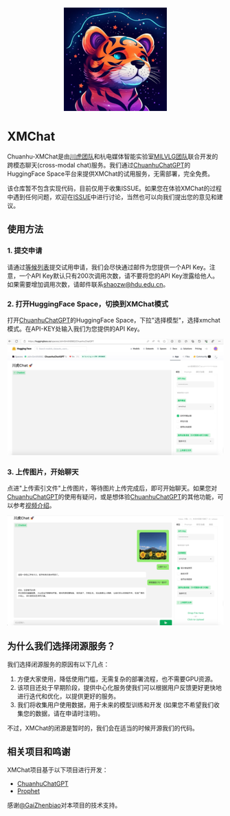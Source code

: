 <p align="center">
  <img src="misc/logo.png" width=240 />
</p>

# XMChat

Chuanhu-XMChat是由[川虎团队](https://github.com/GaiZhenbiao/ChuanhuChatGPT)和杭电媒体智能实验室[MILVLG团队](https://github.com/MILVLG)联合开发的跨模态聊天(cross-modal chat)服务。我们通过[ChuanhuChatGPT](https://huggingface.co/spaces/JohnSmith9982/ChuanhuChatGPT)的HuggingFace Space平台来提供XMChat的试用服务，无需部署，完全免费。

该仓库暂不包含实现代码，目前仅用于收集ISSUE。如果您在体验XMChat的过程中遇到任何问题，欢迎在[ISSUE](https://github.com/MILVLG/xmchat/issues)中进行讨论，当然也可以向我们提出您的意见和建议。

## 使用方法

### 1. 提交申请

请通过[等候列表](https://forms.office.com/r/tvC5pMkw6M)提交试用申请，我们会尽快通过邮件为您提供一个API Key。注意，一个API Key默认只有200次调用次数，请不要将您的API Key泄露给他人。如果需要增加调用次数，请邮件联系[shaozw@hdu.edu.cn](mailto:shaozw@hdu.edu.cn)。

### 2. 打开HuggingFace Space，切换到XMChat模式

打开[ChuanhuChatGPT](https://huggingface.co/spaces/JohnSmith9982/ChuanhuChatGPT)的HuggingFace Space，下拉"选择模型"，选择xmchat模式。在API-KEY处输入我们为您提供的API Key。

![](misc/interface.png)

### 3. 上传图片，开始聊天

点进"上传索引文件"上传图片，等待图片上传完成后，即可开始聊天。如果您对[ChuanhuChatGPT](https://huggingface.co/spaces/JohnSmith9982/ChuanhuChatGPT)的使用有疑问，或是想体验[ChuanhuChatGPT](https://huggingface.co/spaces/JohnSmith9982/ChuanhuChatGPT)的其他功能，可以参考[视频介绍](https://www.bilibili.com/video/BV1184y1w7aP)。

![](misc/chat.png)

## 为什么我们选择闭源服务？

我们选择闭源服务的原因有以下几点：

1. 方便大家使用，降低使用门槛，无需复杂的部署流程，也不需要GPU资源。
2. 该项目还处于早期阶段，提供中心化服务使我们可以根据用户反馈更好更快地进行迭代和优化，以提供更好的服务。
3. 我们将收集用户使用数据，用于未来的模型训练和开发 (如果您不希望我们收集您的数据，请在申请时注明)。

不过，XMChat的闭源是暂时的，我们会在适当的时候开源我们的代码。

## 相关项目和鸣谢

XMChat项目基于以下项目进行开发：

- [ChuanhuChatGPT](https://github.com/GaiZhenbiao/ChuanhuChatGPT)
- [Prophet](https://github.com/MILVLG/prophet)

感谢[@GaiZhenbiao](https://github.com/GaiZhenbiao)对本项目的技术支持。
